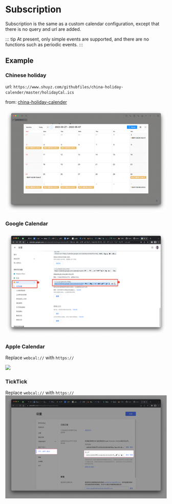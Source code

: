 # Subscription

Subscription is the same as a custom calendar configuration, except that there is no query and url are added.

::: tip
At present, only simple events are supported, and there are no functions such as periodic events.
:::

## Example

### Chinese holiday

url: `https://www.shuyz.com/githubfiles/china-holiday-calender/master/holidayCal.ics`

from: [china-holiday-calender](https://github.com/lanceliao/china-holiday-calender)

![](../../screenshots/chinaHoliday.png)

### Google Calendar

![](../../screenshots/googleCalendar.png)

### Apple Calendar

Replace `webcal://` with `https://`

![](../../screenshots/appleCalendar.gif)

### TickTick

Replace `webcal://` with `https://`
![](../../screenshots/didaCalendar.png)